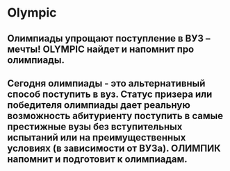 # Olympic

## Олимпиады упрощают поступление в ВУЗ – мечты! OLYMPIC найдет и напомнит про олимпиады.

## Сегодня олимпиады - это альтернативный способ поступить в вуз. Статус призера или победителя олимпиады  дает реальную возможность абитуриенту поступить в самые престижные вузы без вступительных испытаний или на преимущественных условиях (в зависимости от ВУЗа). ОЛИМПИК напомнит и подготовит к олимпиадам.